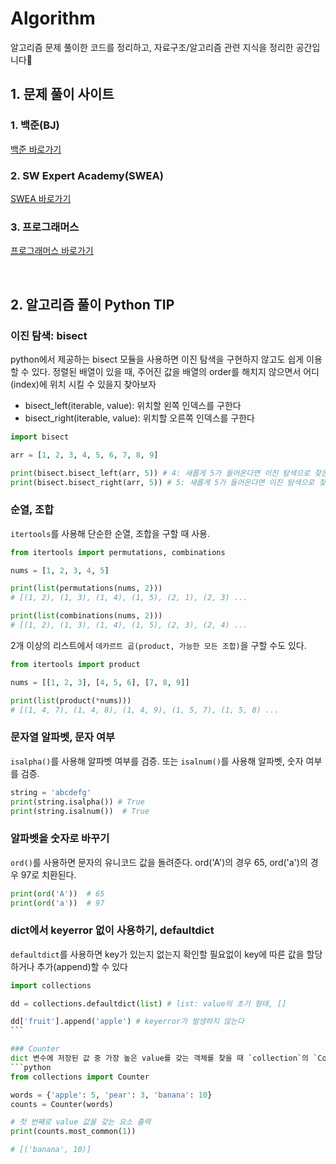 # Algorithm

알고리즘 문제 풀이한 코드를 정리하고, 자료구조/알고리즘 관련 지식을 정리한 공간입니다🧐

## 1. 문제 풀이 사이트

### 1. 백준(BJ)

[백준 바로가기](https://www.acmicpc.net)

### 2. SW Expert Academy(SWEA)

[SWEA 바로가기](https://www.swexpertacademy.com)

### 3. 프로그래머스

[프로그래머스 바로가기](https://programmers.co.kr/)

<br />

## 2. 알고리즘 풀이 Python TIP

### 이진 탐색: bisect

python에서 제공하는 bisect 모듈을 사용하면 이진 탐색을 구현하지 않고도 쉽게 이용할 수 있다.
정렬된 배열이 있을 때, 주어진 값을 배열의 order를 해치지 않으면서 어디(index)에 위치 시킬 수 있을지 찾아보자

- bisect_left(iterable, value): 위치할 왼쪽 인덱스를 구한다
- bisect_right(iterable, value): 위치할 오른쪽 인덱스를 구한다

```python
import bisect

arr = [1, 2, 3, 4, 5, 6, 7, 8, 9]

print(bisect.bisect_left(arr, 5)) # 4: 새롭게 5가 들어온다면 이진 탐색으로 찾은 값을 기준으로 왼쪽에 위치
print(bisect.bisect_right(arr, 5)) # 5: 새롭게 5가 들어온다면 이진 탐색으로 찾은 값을 기준으로 오른쪽에 위치
```

### 순열, 조합

`itertools`를 사용해 단순한 순열, 조합을 구할 때 사용.

```python
from itertools import permutations, combinations

nums = [1, 2, 3, 4, 5]

print(list(permutations(nums, 2)))
# [(1, 2), (1, 3), (1, 4), (1, 5), (2, 1), (2, 3) ...

print(list(combinations(nums, 2)))
# [(1, 2), (1, 3), (1, 4), (1, 5), (2, 3), (2, 4) ...
```

2개 이상의 리스트에서 `데카르트 곱(product, 가능한 모든 조합)`을 구할 수도 있다.

```python
from itertools import product

nums = [[1, 2, 3], [4, 5, 6], [7, 8, 9]]

print(list(product(*nums)))
# [(1, 4, 7), (1, 4, 8), (1, 4, 9), (1, 5, 7), (1, 5, 8) ...
```

### 문자열 알파벳, 문자 여부

`isalpha()`를 사용해 알파벳 여부를 검증. 또는 `isalnum()`를 사용해 알파벳, 숫자 여부를 검증.

```python
string = 'abcdefg'
print(string.isalpha()) # True
print(string.isalnum())  # True

```

### 알파벳을 숫자로 바꾸기

`ord()`를 사용하면 문자의 유니코드 값을 돌려준다. ord('A')의 경우 65, ord('a')의 경우 97로 치환된다.

```python
print(ord('A'))  # 65
print(ord('a'))  # 97
```

### dict에서 keyerror 없이 사용하기, defaultdict

`defaultdict`를 사용하면 key가 있는지 없는지 확인할 필요없이 key에 따른 값을 할당하거나 추가(append)할 수 있다

````python
import collections

dd = collections.defaultdict(list) # list: value의 초기 형태, []

dd['fruit'].append('apple') # keyerror가 발생하지 않는다
```

### Counter
dict 변수에 저장된 값 중 가장 높은 value를 갖는 객체를 찾을 때 `collection`의 `Counter`를 사용할 수 있다.
```python
from collections import Counter

words = {'apple': 5, 'pear': 3, 'banana': 10}
counts = Counter(words)

# 첫 번째로 value 값을 갖는 요소 출력
print(counts.most_common(1))

# [('banana', 10)]
````
